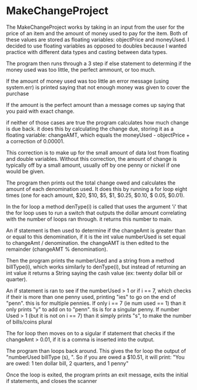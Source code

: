 # MakeChangeProject

The MakeChangeProject works by taking in an input from the user for the price of an item and the amount of money used to pay for the item. Both of these values are stored as floating variables: objectPrice and moneyUsed. I decided to use floating variables as opposed to doubles because I wanted practice with different data types and casting between data types. 

The program then runs through a 3 step if else statement to determing if the money used was too little, the perfect ammount, or too much.

If the amount of money used was too little an error message 
(using system.err) is printed saying that not enough money was given to cover the purchase

If the amount is the perfect amount than a message comes up saying that you paid with exact change. 

if neither of those cases are true the program calculates how much change is due back. it does this by calculating the change due, storing it as a floating variable: changeAMT, which equals the moneyUsed - objectPrice + a correction of 0.00001. 

This correction is to make up for the small amount of data lost from floating and double variables. Without this correction, the amount of change is typically off by a small amount, usually off by one penny or nickel if one would be given. 

The program then prints out the total change owed and calculates the amount of each denomination used. It does this by running a for loop eight times (one for each amount, $20, $10, $5, $1, $0.25, $0.10, $ 0.05, $0.01).

In the  for loop a method denType(i) is called that uses the argument 'i' that the for loop uses to run a switch that outputs the dollar amount correlating with the number of loops ran through. it returns this number to main. 

An if statement is then used to determine if the changeAmt is greater than or equal to this denomination, if it is the int value numberUsed is set equal to changeAmt / denomination. the changeAMT is then edited to the remainder (changeAMT % denomination). 

Then the program prints the numberUsed and a string from a method billType(i), which works similarly to denType(i), but instead of returning an int value it returns a String saying the cash value (ex: twenty dollar bill or quarter). 

An if statement is ran to see if the numberUsed > 1 or if i == 7, which checks if their is more than one penny used, printing "ies" to go on the end of "penn". this is for multiple pennies.
If only i == 7 (ie num used == 1) than it only prints "y" to add on to "penn". tis is for a singular penny.
If number Used > 1 (but it is not on  i == 7) than it simply prints "s", to make the  number of bills/coins plural

The for loop then moves on to a sigular if statement that checks if the changeAmt > 0.01, if it is a comma is inserted into the output. 

The program than loops back around. This gives the for loop the output of "numberUsed billType (s), ". So if you are owed a $10.51, it will print:
 "You are owed: 1 ten dollar bill, 2 quarters, and 1 penny"

 Once the loop is exited, the program prints an exit message, exits the initial if statements, and closes the scanner









